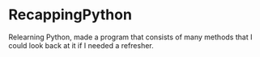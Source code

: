 # RecappingPython


Relearning Python, made a program that consists of many methods that I could look back at it if I needed a refresher.
